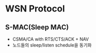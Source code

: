 # WSN Protocol

## S-MAC(Sleep MAC)

- CSMA/CA with RTS/CTS/ACK + NAV
- 노드들의 sleep/listen schedule을 동기화

​
